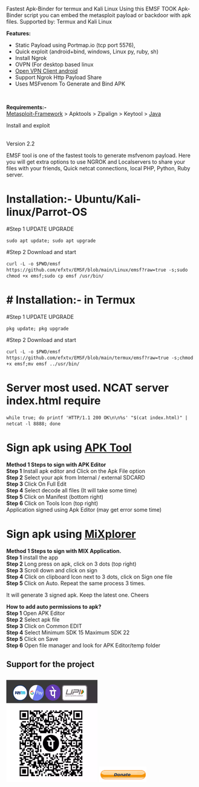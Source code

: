 Fastest Apk-Binder for termux and Kali Linux
Using this EMSF TOOK Apk-Binder script you can embed the metasploit payload or backdoor with apk files.
Supported by: Termux and Kali Linux

**Features:**<br>
<ul><li>Static Payload using Portmap.io (tcp port 5576),</li>
<li>Quick exploit (android+bind, windows, Linux py, ruby, sh)</li>
<li>Install Ngrok</li>
<li>OVPN (For desktop based linux</li>
  <li><a href="https://play.google.com/store/apps/details?id=de.blinkt.openvpn&hl=en_IN&gl=US">Open VPN Client android</a> </li>
<li>Support Ngrok Http Payload Share</li>
<li>Uses MSFvenom To Generate and Bind APK</li></ul><br>

**Requirements:-**<br>
<a href="https://youtu.be/IU26QC3NDvo">Metasploit-Framework</a> > Apktools > Zipalign > Keytool > <a href="https://uk2blogger.blogspot.com/2022/03/how-to-bind-apk-payload-in-termux-with.html">Java</a>

Install and exploit<br><br>

Version 2.2

EMSF tool is one of the fastest tools to generate msfvenom payload. Here you will get extra options to use NGROK and Localservers to share your files with your friends, Quick netcat connections, local PHP, Python, Ruby server.

# Installation:- Ubuntu/Kali-linux/Parrot-OS

#Step 1 UPDATE UPGRADE
<pre><code>sudo apt update; sudo apt upgrade</code></pre>

#Step 2 Download and start
<pre><code>curl -L -o $PWD/emsf https://github.com/efxtv/EMSF/blob/main/Linux/emsf?raw=true -s;sudo chmod +x emsf;sudo cp emsf /usr/bin/</code></pre>


# # Installation:- in Termux

#Step 1 UPDATE UPGRADE
<pre><code>pkg update; pkg upgrade</code></pre>

#Step 2 Download and start
<pre><code>curl -L -o $PWD/emsf https://github.com/efxtv/EMSF/blob/main/termux/emsf?raw=true -s;chmod +x emsf;mv emsf ../usr/bin/</code></pre>

# Server most used. NCAT server index.html require
<pre><code>while true; do printf 'HTTP/1.1 200 OK\n\n%s' "$(cat index.html)" | netcat -l 8888; done</code></pre>

# Sign apk using <a href="https://t.me/efxtv/269">APK Tool</a><br>
**Method 1 Steps to sign with APK Editor**<br>
**Step 1** Install apk editor and Click on the Apk File option<br>
**Step 2** Select your apk from Internal / external SDCARD<br>
**Step 3** Click On Full Edit<br>
**Step 4** Select decode all files (It will take some time)<br>
**Step 5** Click on Manifest (bottom right)<br>
**Step 6** Click on Tools Icon (top right)<br>
 Application signed using Apk Editor (may get error some time)<br>
 
 # Sign apk using <a href="https://t.me/efxtv/270">MiXplorer</a><br>
**Method 1 Steps to sign with MIX Application.**<br>
**Step 1** install the app <br>
**Step 2** Long press on apk, click on 3 dots (top right)<br>
**Step 3** Scroll down and click on sign<br>
**Step 4** Click on clipboard Icon next to 3 dots, click on Sign one file <br>
**Step 5** Click on Auto. Repeat the same process 3 times.<br>

It will generate 3 signed apk. Keep the latest one. Cheers<br>

**How to add auto permissions to apk?**<br>
**Step 1** Open APK Editor<br>
**Step 2** Select apk file<br>
**Step 3** Click on Common EDIT<br>
**Step 4** Select Minimum SDK 15 Maximum SDK 22<br>
**Step 5** Click on Save<br>
**Step 6** Open file manager and look for APK Editor/temp folder <br>

Support for the project
---------------------------------------
<a href="#"><img src="https://raw.githubusercontent.com/efxtv/efxtv/master/assets/3eeb7756-68ca-41b6-86aa-00a4c575bed9.png.webp" alt="Phonepay" width="241" height="269"></a>
<a href="https://paypal.me/efxtv"><img src="https://raw.githubusercontent.com/efxtv/efxtv/master/assets/donate-efx-tv.png" alt="Paypal" width="125" height="40"></a>
---------------------------------------
